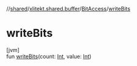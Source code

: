 //[shared](../../../index.md)/[xlitekt.shared.buffer](../index.md)/[BitAccess](index.md)/[writeBits](write-bits.md)

# writeBits

[jvm]\
fun [writeBits](write-bits.md)(count: [Int](https://kotlinlang.org/api/latest/jvm/stdlib/kotlin/-int/index.html), value: [Int](https://kotlinlang.org/api/latest/jvm/stdlib/kotlin/-int/index.html))
